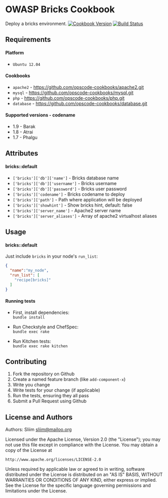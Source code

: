 OWASP Bricks Cookbook
=============
Deploy a bricks environment.
[![Cookbook Version](https://img.shields.io/cookbook/v/bricks.svg)](https://community.opscode.com/cookbooks/bricks) [![Build Status](https://secure.travis-ci.org/wargames-cookbooks/bricks.png)](http://travis-ci.org/wargames-cookbooks/bricks)

Requirements
------------

#### Platform
- `Ubuntu 12.04`

#### Cookbooks
- `apache2` - https://github.com/opscode-cookbooks/apache2.git
- `mysql` - https://github.com/opscode-cookbooks/mysql.git
- `php` - https://github.com/opscode-cookbooks/php.git
- `database` - https://github.com/opscode-cookbooks/database.git

#### Supported versions - codename
- 1.9 - Barak
- 1.8 - Atrai
- 1.7 - Phalgu


Attributes
----------
#### bricks::default
* `['bricks']['db']['name']` - Bricks database name
* `['bricks']['db']['username']` - Bricks username
* `['bricks']['db']['password']` - Bricks user password
* `['bricks']['codename']` - Bricks codename to deploy
* `['bricks']['path']` - Path where application will be deployed
* `['bricks']['showhint']` - Show bricks hint, default: false
* `['bricks']['server_name']` - Apache2 server name
* `['bricks']['server_aliases']` - Array of apache2 virtualhost aliases

Usage
-----
#### bricks::default

Just include `bricks` in your node's `run_list`:

```json
{
  "name":"my_node",
  "run_list": [
    "recipe[bricks]"
  ]
}
```

#### Running tests

- First, install dependencies:  
`bundle install`

- Run Checkstyle and ChefSpec:  
`bundle exec rake`

- Run Kitchen tests:  
`bundle exec rake kitchen`  

Contributing
------------
1. Fork the repository on Github
2. Create a named feature branch (like `add-component-x`)
3. Write you change
4. Write tests for your change (if applicable)
5. Run the tests, ensuring they all pass
6. Submit a Pull Request using Github

License and Authors
-------------------
Authors: Sliim <sliim@mailoo.org> 

Licensed under the Apache License, Version 2.0 (the "License"); you may not use this file except in compliance with the License. You may obtain a copy of the License at

    http://www.apache.org/licenses/LICENSE-2.0

Unless required by applicable law or agreed to in writing, software distributed under the License is distributed on an "AS IS" BASIS, WITHOUT WARRANTIES OR CONDITIONS OF ANY KIND, either express or implied. See the License for the specific language governing permissions and limitations under the License.
